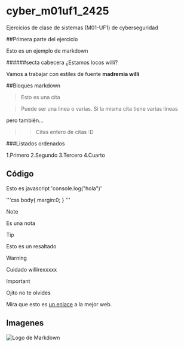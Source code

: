 # cyber_m01uf1_2425



Ejercicios de clase de sistemas (M01-UF1) de cyberseguridad


##Primera parte del ejercicio

Esto es un ejemplo de markdown


######secta cabecera ¿Estamos locos willi?	

Vamos a trabajar con estiles de fuente **madremia willi** 	


##Bloques markdown

> Esto es una cita

> Puede ser una linea o varias. Si la misma cita tiene varias lineas

pero también...


>> Citas entero de citas :D




###Listados ordenados



1.Primero
2.Segundo
3.Tercero
4.Cuarto



## Código


Esto es javascript 'console.log("hola")'



'''css
body{
margin:0;
}
'''




> [!NOTE]
> Es una nota


>[!TIP]
> Esto es un resaltado

> [!WARNING]
> Cuidado willirexxxxx


> [!IMPORTANT]
> Ojito no te olvides


Mira que esto es [un enlace](https://enti.cat) a la mejor web.


## Imagenes

![Logo de Markdown](https://enti.cat/wp-content/uploads/2022/09/logo_600x600px_fondocolor.png)

